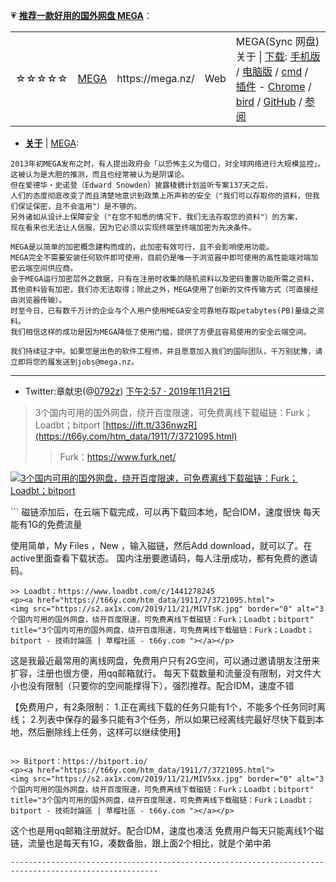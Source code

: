 💗 [**推荐一款好用的国外网盘 MEGA**](https://github.com/taoste/Hello-World/blob/master/Tools/MEGA网盘/)：

<table><tr>
        <td>☆☆☆☆☆</td>
        <td> <a href="https://mega.nz/" title="MEGA(sync网盘-中文界面)https://mega.nz/
          可靠安全的云端服务就是这么简单！现在就在MEGA终端至终端加密云端协作平台上创建一个帐号，并获得 50 GB *免费储存空间！">MEGA</a> </td>
          <td>https://mega.nz/</td>
        <td> Web  </td>
        <td>MEGA(Sync 网盘) <br>
          关于 | <a href="https://mega.nz/start" title="MEGA(Sync 网盘)">下载</a>:
          <a href="https://mega.nz/mobile" title="手机应用 | MEGA(Sync 网盘)">手机版</a> / 
          <a href="https://mega.nz/sync" title="桌面应用程序 | MEGA(Sync 网盘)">电脑版</a> / 
          <a href="https://mega.nz/cmd" title="桌面应用程序 | MEGA(Sync 网盘)">cmd</a> / 
          <a href="https://mega.nz/extensions" title="插件/扩展程序 | MEGA(Sync 网盘)">插件</a> - 
          <a href="https://chrome.google.com/webstore/detail/mega/bigefpfhnfcobdlfbedofhhaibnlghod?hl=zh-CN" title="Chrome浏览器插件 | MEGA(Sync 网盘)">Chrome</a> / 
          <a href="https://mega.nz/bird" title="MEGA扩展程序Thunderbird雷鸟®
                    使用MEGA的Mozilla Thunderbird邮件客户端扩展程序，让您在寄送电子邮件时也能发送大型文件。">bird</a>  /
          <a href="https://github.com/meganz/MEGAsync/blob/master/README.md" title="开源：可以独立验证我们加密模型的正确性。
高级用户：GitHub包含有关MEGA桌面应用程序的功能以及每个平台的使用说明，并描述了如何从我们的公共源GItHub存储库构建它。">GitHub</a> /
          <a href="https://www.jianshu.com/p/44741a9e243f" title="网盘可以良心到什么程度? 试试MEGA吧! - 简书">参阅</a>
        </td>
    </tr> 
</table>

- [**关于**](https://mega.nz/about) | [MEGA](https://mega.nz/startpage):
```
2013年初MEGA发布之时，有人提出政府会「以恐怖主义为借口，对全球网络进行大规模监控」。
这被认为是大胆的推测，而且也经常被认为是阴谋论。
但在爱德华‧史诺登（Edward Snowden）披露稜鏡计划监听专案137天之后，
人们的态度彻底改变了而且清楚地意识到政策上所声称的安全（"我们可以存取你的资料，但我们保证保密，且不会滥用"）是不够的。
另外诸如从设计上保障安全（"在您不知悉的情况下，我们无法存取您的资料"）的方案，
现在看来也无法让人信服，因为它必须以实现终端至终端加密为先决条件。

MEGA是以简单的加密概念建构而成的，此加密有效可行，且不会影响使用功能。 
MEGA完全不需要安装任何软件即可使用，目前仍是唯一于浏览器中即可使用的高性能端对端加密云端空间供应商。
会于MEGA运行加密层外之数据，只有在注册时收集的随机资料以及密码重置功能所需之资料，
其他资料皆有加密，我们亦无法取得；除此之外，MEGA使用了创新的文件传输方式（可直接经由浏览器传输）。
时至今日，已有数千万计的企业与个人用户使用MEGA安全可靠地存取petabytes(PB)量级之资料。
我们相信这样的成功是因为MEGA降低了使用门槛，提供了方便且容易使用的安全云端空间。

我们持续征才中。如果您是出色的软件工程师，并且愿意加入我们的国际团队，千万别犹豫，请立即将您的履发送到jobs@mega.nz。
```
-------------------------------------------------------------------------------------------------------

- Twitter:章献忠(@[0792z](https://twitter.com/0792z/)) [下午2:57 · 2019年11月21日](https://twitter.com/0792z/status/1197529447416639489)
> 3个国内可用的国外网盘，绕开百度限速，可免费离线下载磁链：Furk；Loadbt；bitport [https://ift.tt/336nwzR](https://t66y.com/htm_data/1911/7/3721095.html)
>> Furk：https://www.furk.net/ 
<p><a href="https://t66y.com/htm_data/1911/7/3721095.html">
<img src="https://s2.ax1x.com/2019/11/21/MIVoM6.jpg" border="0" alt="3个国内可用的国外网盘，绕开百度限速，可免费离线下载磁链：Furk；Loadbt；bitport" title="3个国内可用的国外网盘，绕开百度限速，可免费离线下载磁链：Furk；Loadbt；bitport - 技術討論區 | 草榴社區 - t66y.com "></a></p>
```
磁链添加后，在云端下载完成，可以再下载回本地，配合IDM，速度很快
每天能有1G的免费流量

使用简单，My Files ，New ，输入磁链，然后Add download，就可以了。在active里面查看下载状态。
国内注册要邀请码，每人注册成功，都有免费的邀请码。
```
>> Loadbt：https://www.loadbt.com/c/1441278245
<p><a href="https://t66y.com/htm_data/1911/7/3721095.html">
<img src="https://s2.ax1x.com/2019/11/21/MIVTsK.jpg" border="0" alt="3个国内可用的国外网盘，绕开百度限速，可免费离线下载磁链：Furk；Loadbt；bitport" title="3个国内可用的国外网盘，绕开百度限速，可免费离线下载磁链：Furk；Loadbt；bitport - 技術討論區 | 草榴社區 - t66y.com "></a></p>
```
这是我最近最常用的离线网盘，免费用户只有2G空间，可以通过邀请朋友注册来扩容，注册也很方便，用qq邮箱就行。
每天下载数量和流量没有限制，对文件大小也没有限制（只要你的空间能撑得下），强烈推荐。配合IDM，速度不错

【免费用户，有2条限制：
1.正在离线下载的任务只能有1个，不能多个任务同时离线；
2.列表中保存的最多只能有3个任务，所以如果已经离线完最好尽快下载到本地，然后删除线上任务，这样可以继续使用】
```

>> Bitport：https://bitport.io/
<p><a href="https://t66y.com/htm_data/1911/7/3721095.html">
<img src="https://s2.ax1x.com/2019/11/21/MIV5xx.jpg" border="0" alt="3个国内可用的国外网盘，绕开百度限速，可免费离线下载磁链：Furk；Loadbt；bitport" title="3个国内可用的国外网盘，绕开百度限速，可免费离线下载磁链：Furk；Loadbt；bitport - 技術討論區 | 草榴社區 - t66y.com "></a></p>
```
这个也是用qq邮箱注册就好。配合IDM，速度也凑活
免费用户每天只能离线1个磁链，流量也是每天有1G，凑数备胎，跟上面2个相比，就是个弟中弟
```
-------------------------------------------------------------------------------------------------------
